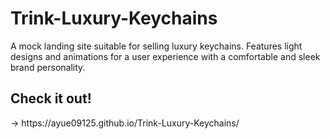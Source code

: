 # Trink-Luxury-Keychains
A mock landing site suitable for selling luxury keychains. Features light designs and animations for a user experience with a comfortable and sleek brand personality.

<h2>Check it out!</h2>
-> https://ayue09125.github.io/Trink-Luxury-Keychains/
